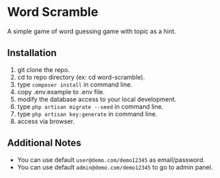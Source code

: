 # Word Scramble
A simple game of word guessing game with topic as a hint.

## Installation
1. git clone the repo.
2. cd to repo directory (ex: cd word-scramble).
3. type ```composer install``` in command line.
4. copy .env.example to .env file.
5. modify the database access to your local development.
6. type ```php artisan migrate --seed``` in command line.
7. type ```php artisan key:generate``` in command line.
8. access via browser.

## Additional Notes
- You can use default ```user@demo.com/demo12345``` as email/password.
- You can use default ```admin@demo.com/demo12345``` to go to admin panel.
